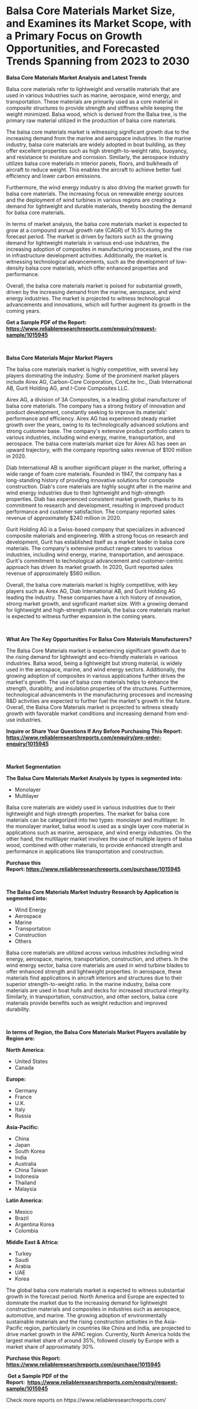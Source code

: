 <p><h1>Balsa Core Materials Market Size, and Examines its Market Scope, with a Primary Focus on Growth Opportunities, and Forecasted Trends Spanning from 2023 to 2030</h1></p><p><strong>Balsa Core Materials Market Analysis and Latest Trends</strong></p>
<p><p>Balsa core materials refer to lightweight and versatile materials that are used in various industries such as marine, aerospace, wind energy, and transportation. These materials are primarily used as a core material in composite structures to provide strength and stiffness while keeping the weight minimized. Balsa wood, which is derived from the Balsa tree, is the primary raw material utilized in the production of balsa core materials.</p><p>The balsa core materials market is witnessing significant growth due to the increasing demand from the marine and aerospace industries. In the marine industry, balsa core materials are widely adopted in boat building, as they offer excellent properties such as high strength-to-weight ratio, buoyancy, and resistance to moisture and corrosion. Similarly, the aerospace industry utilizes balsa core materials in interior panels, floors, and bulkheads of aircraft to reduce weight. This enables the aircraft to achieve better fuel efficiency and lower carbon emissions.</p><p>Furthermore, the wind energy industry is also driving the market growth for balsa core materials. The increasing focus on renewable energy sources and the deployment of wind turbines in various regions are creating a demand for lightweight and durable materials, thereby boosting the demand for balsa core materials.</p><p>In terms of market analysis, the balsa core materials market is expected to grow at a compound annual growth rate (CAGR) of 10.5% during the forecast period. The market is driven by factors such as the growing demand for lightweight materials in various end-use industries, the increasing adoption of composites in manufacturing processes, and the rise in infrastructure development activities. Additionally, the market is witnessing technological advancements, such as the development of low-density balsa core materials, which offer enhanced properties and performance.</p><p>Overall, the balsa core materials market is poised for substantial growth, driven by the increasing demand from the marine, aerospace, and wind energy industries. The market is projected to witness technological advancements and innovations, which will further augment its growth in the coming years.</p></p>
<p><strong>Get a Sample PDF of the Report:&nbsp; <a href="https://www.reliableresearchreports.com/enquiry/request-sample/1015945">https://www.reliableresearchreports.com/enquiry/request-sample/1015945</a></strong></p>
<p>&nbsp;</p>
<p><strong>Balsa Core Materials Major Market Players</strong></p>
<p><p>The balsa core materials market is highly competitive, with several key players dominating the industry. Some of the prominent market players include Airex AG, Carbon-Core Corporation, CoreLite Inc., Diab International AB, Gurit Holding AG, and I-Core Composites LLC.</p><p>Airex AG, a division of 3A Composites, is a leading global manufacturer of balsa core materials. The company has a strong history of innovation and product development, constantly seeking to improve its materials' performance and efficiency. Airex AG has experienced steady market growth over the years, owing to its technologically advanced solutions and strong customer base. The company's extensive product portfolio caters to various industries, including wind energy, marine, transportation, and aerospace. The balsa core materials market size for Airex AG has seen an upward trajectory, with the company reporting sales revenue of $100 million in 2020.</p><p>Diab International AB is another significant player in the market, offering a wide range of foam core materials. Founded in 1947, the company has a long-standing history of providing innovative solutions for composite construction. Diab's core materials are highly sought after in the marine and wind energy industries due to their lightweight and high-strength properties. Diab has experienced consistent market growth, thanks to its commitment to research and development, resulting in improved product performance and customer satisfaction. The company reported sales revenue of approximately $240 million in 2020.</p><p>Gurit Holding AG is a Swiss-based company that specializes in advanced composite materials and engineering. With a strong focus on research and development, Gurit has established itself as a market leader in balsa core materials. The company's extensive product range caters to various industries, including wind energy, marine, transportation, and aerospace. Gurit's commitment to technological advancement and customer-centric approach has driven its market growth. In 2020, Gurit reported sales revenue of approximately $560 million.</p><p>Overall, the balsa core materials market is highly competitive, with key players such as Airex AG, Diab International AB, and Gurit Holding AG leading the industry. These companies have a rich history of innovation, strong market growth, and significant market size. With a growing demand for lightweight and high-strength materials, the balsa core materials market is expected to witness further expansion in the coming years.</p></p>
<p>&nbsp;</p>
<p><strong>What Are The Key Opportunities For Balsa Core Materials Manufacturers?</strong></p>
<p><p>The Balsa Core Materials market is experiencing significant growth due to the rising demand for lightweight and eco-friendly materials in various industries. Balsa wood, being a lightweight but strong material, is widely used in the aerospace, marine, and wind energy sectors. Additionally, the growing adoption of composites in various applications further drives the market's growth. The use of balsa core materials helps to enhance the strength, durability, and insulation properties of the structures. Furthermore, technological advancements in the manufacturing processes and increasing R&D activities are expected to further fuel the market's growth in the future. Overall, the Balsa Core Materials market is projected to witness steady growth with favorable market conditions and increasing demand from end-use industries.</p></p>
<p><strong>Inquire or Share Your Questions If Any Before Purchasing This Report: <a href="https://www.reliableresearchreports.com/enquiry/pre-order-enquiry/1015945">https://www.reliableresearchreports.com/enquiry/pre-order-enquiry/1015945</a></strong></p>
<p>&nbsp;</p>
<p><strong>Market Segmentation</strong></p>
<p><strong>The Balsa Core Materials Market Analysis by types is segmented into:</strong></p>
<p><ul><li>Monolayer</li><li>Multilayer</li></ul></p>
<p><p>Balsa core materials are widely used in various industries due to their lightweight and high strength properties. The market for balsa core materials can be categorized into two types: monolayer and multilayer. In the monolayer market, balsa wood is used as a single layer core material in applications such as marine, aerospace, and wind energy industries. On the other hand, the multilayer market involves the use of multiple layers of balsa wood, combined with other materials, to provide enhanced strength and performance in applications like transportation and construction.</p></p>
<p><strong>Purchase this Report:&nbsp;<a href="https://www.reliableresearchreports.com/purchase/1015945">https://www.reliableresearchreports.com/purchase/1015945</a></strong></p>
<p>&nbsp;</p>
<p><strong>The Balsa Core Materials Market Industry Research by Application is segmented into:</strong></p>
<p><ul><li>Wind Energy</li><li>Aerospace</li><li>Marine</li><li>Transportation</li><li>Construction</li><li>Others</li></ul></p>
<p><p>Balsa core materials are utilized across various industries including wind energy, aerospace, marine, transportation, construction, and others. In the wind energy sector, balsa core materials are used in wind turbine blades to offer enhanced strength and lightweight properties. In aerospace, these materials find applications in aircraft interiors and structures due to their superior strength-to-weight ratio. In the marine industry, balsa core materials are used in boat hulls and decks for increased structural integrity. Similarly, in transportation, construction, and other sectors, balsa core materials provide benefits such as weight reduction and improved durability.</p></p>
<p>&nbsp;</p>
<p><strong>In terms of Region, the Balsa Core Materials Market Players available by Region are:</strong></p>
<p>
    <p> <strong> North America: </strong>
        <ul>
            <li>United States</li>
            <li>Canada</li>
        </ul>
        </p> 
    <p> <strong> Europe: </strong>
        <ul>
            <li>Germany</li>
            <li>France</li>
            <li>U.K.</li>
            <li>Italy</li>
            <li>Russia</li>
        </ul>
        </p> 
    <p> <strong> Asia-Pacific: </strong>
        <ul>
            <li>China</li>
            <li>Japan</li>
            <li>South Korea</li>
            <li>India</li>
            <li>Australia</li>
            <li>China Taiwan</li>
            <li>Indonesia</li>
            <li>Thailand</li>
            <li>Malaysia</li>
        </ul>
        </p> 
    <p> <strong> Latin America: </strong>
        <ul>
            <li>Mexico</li>
            <li>Brazil</li>
            <li>Argentina Korea</li>
            <li>Colombia</li>
        </ul>
        </p> 
    <p> <strong> Middle East & Africa: </strong>
        <ul>
            <li>Turkey</li>
            <li>Saudi</li>
            <li>Arabia</li>
            <li>UAE</li>
            <li>Korea</li>
        </ul>
    </p>
    </p>
<p><p>The global balsa core materials market is expected to witness substantial growth in the forecast period. North America and Europe are expected to dominate the market due to the increasing demand for lightweight construction materials and composites in industries such as aerospace, automotive, and marine. The growing adoption of environmentally sustainable materials and the rising construction activities in the Asia-Pacific region, particularly in countries like China and India, are projected to drive market growth in the APAC region. Currently, North America holds the largest market share of around 35%, followed closely by Europe with a market share of approximately 30%.</p></p>
<p><strong>Purchase this Report: <a href="https://www.reliableresearchreports.com/purchase/1015945">https://www.reliableresearchreports.com/purchase/1015945</a></strong></p>
<p>&nbsp;<strong>Get a Sample PDF of the Report:&nbsp;&nbsp;<a href="https://www.reliableresearchreports.com/enquiry/request-sample/1015945">https://www.reliableresearchreports.com/enquiry/request-sample/1015945</a></strong></p>
<p><strong></strong></p>
<p>Check more reports on https://www.reliableresearchreports.com/</p>